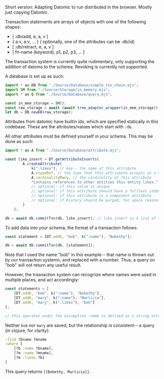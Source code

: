Short version: Adapting Datomic to run distributed in the browser.
Mostly just copying Datomic.

Transaction statements are arrays of objects with one of the following shapes:
- [ :db/add, e, a, v ]
- { a:v, a:v, ... } ( optionally, one of the attributes can be :db/id)
- [ :db/retract, e, a, v ]
- [ fn-name (keyword), p1, p2, p3, ... ]


The transaction system is currently quite rudimentary, only supporting the addition of datoms to the schema. Revoking is currently not supported.

A database is set up as such:

```javascript
import * as DB from "./Source/Database/simple_txn_chain.mjs";
import SM from "./Source/Storage/in_memory.mjs";
import * as Q from "./Source/Database/query.mjs";

const in_mem_storage = SM();
const raw_storage = await (await tree_adaptor_wrapper(in_mem_storage))();
let db = DB.newDB(raw_storage);
```

Attributes from datomic have builtin ids, which are specified statically in this codebase. These are the attributes/values which start with `:db`.

All other attributes must be defined yourself in your schema. This may be done as such:

```javascript
import * as A from "./Source/Database/attribute.mjs";

const like_insert = DT.getAttributeInserts(
        A.createAttribute(
            k(":likes"), // key-- the name of this attribute
            A.vtypeRef, // the type that this attriubute accepts as a value. See attribute.js:20 for options
            A.cardinalityMany, // the cardinality of this attribute
            "Contains references to other entities this entity likes." // documentation for this attribute
            // optional: if this value is unique
            // optional: if this attribute should have a fulltext index
            // optional: if this attribute is a component attribute
            // optional: if history should be purged, for space reasons
        )
    );

db = await db.commitTxn(db, like_insert); // like_insert is a list of statements.
```

To add data into your schema, the format of a transaction follows:

```javascript
const statement = [DT.addK, "bob", k(":name"), "Bobethy"];

db = await db.commitTxn(db, [statement]);
```

Note that I used the name "bob" in this example-- that name is thrown out by our transaction systemn, and replaced with a number. Thus, a query on "bob" will not return any useful result.

However, the trasnaction system can recognize where names were used in multiple places, and act accordingly:

```javascript
const statements = [
    [DT.addK, "bob", k(":name"), "Bobethy"],
    [DT.addK, "mary", k(":name"), "Marticia"],
    [DT.addK, "mary", k(":likes"), "bob"]
];

// this operates under the assumption :name is defined as a string attribute, and :likes is a reference attribute.
```

Neither `bob` nor `mary` are saved, but the relationship is consistent-- a query (in clojure, for clarity):

```clojure
:find ?bname ?mname
:where [
    [?b :name ?bname],
    [?m :name ?mname],
    [?m :likes ?b]
]
```

This query returns `[[Bobethy, Marticia]]`.
